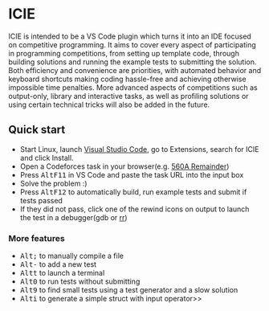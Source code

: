 # ICIE

ICIE is intended to be a VS Code plugin which turns it into an IDE focused on competitive programming. It aims to cover every aspect of participating in programming competitions, from setting up template code, through building solutions and running the example tests to submitting the solution. Both efficiency and convenience are priorities, with automated behavior and keyboard shortcuts making coding hassle-free and achieving otherwise impossible time penalties. More advanced aspects of competitions such as output-only, library and interactive tasks, as well as profiling solutions or using certain technical tricks will also be added in the future.

## Quick start

- Start Linux, launch [Visual Studio Code](https://code.visualstudio.com/), go to Extensions, search for ICIE and click Install.
- Open a Codeforces task in your browser(e.g. [560A Remainder](https://codeforces.com/contest/1165/problem/A))
- Press <kbd>Alt</kbd><kbd>F11</kbd> in VS Code and paste the task URL into the input box
- Solve the problem :)
- Press <kbd>Alt</kbd><kbd>F12</kbd> to automatically build, run example tests and submit if tests passed
- If they did not pass, click one of the rewind icons on output to launch the test in a debugger(gdb or [rr](https://rr-project.org/))

### More features

- <kbd>Alt</kbd><kbd>;</kbd> to manually compile a file
- <kbd>Alt</kbd><kbd>-</kbd> to add a new test
- <kbd>Alt</kbd><kbd>t</kbd> to launch a terminal
- <kbd>Alt</kbd><kbd>0</kbd> to run tests without submitting
- <kbd>Alt</kbd><kbd>9</kbd> to find small tests using a test generator and a slow solution
- <kbd>Alt</kbd><kbd>i</kbd> to generate a simple struct with input operator>>
